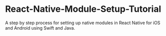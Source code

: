 # React-Native-Module-Setup-Tutorial
A step by step process for setting up native modules in React Native for iOS and Android using Swift and Java.
